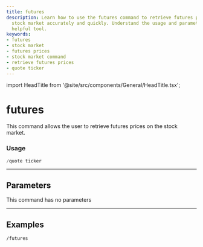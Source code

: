 ```yaml
---
title: futures
description: Learn how to use the futures command to retrieve futures prices on the
  stock market accurately and quickly. Understand the usage and parameters for this
  helpful tool.
keywords:
- futures
- stock market
- futures prices
- stock market command
- retrieve futures prices
- quote ticker
---
```


import HeadTitle from '@site/src/components/General/HeadTitle.tsx';

<HeadTitle title="futures - General - Telegram - Reference | OpenBB Bot Docs" />

# futures

This command allows the user to retrieve futures prices on the stock market.

### Usage

```python wordwrap
/quote ticker
```

---

## Parameters

This command has no parameters

---

## Examples

```
/futures
```
